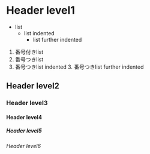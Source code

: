# Header level1
* list
  * list indented
    * list further indented
1. 番号付きlist
2. 番号つきlist
  1. 番号つきlist indented
    3. 番号つきlist further indented
## Header level2
### Header level3
#### Header level4
##### Header level5
###### Header level6

